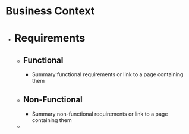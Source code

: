 # Business Context
- # Requirements
	- ## Functional
		- Summary functional requirements or link to a page containing them
	- ## Non-Functional
		- Summary non-functional requirements or link to a page containing them
	-